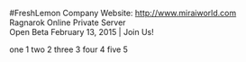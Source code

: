 #FreshLemon Company
Website: http://www.miraiworld.com <br>
Ragnarok Online Private Server <br>
Open Beta February 13, 2015 | Join Us!

one 1
two 2
three 3
four 4
five 5
